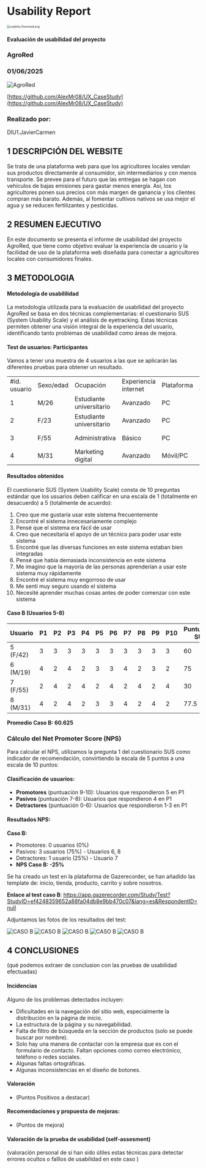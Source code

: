 # Usability Report



<img src="https://encrypted-tbn0.gstatic.com/images?q=tbn:ANd9GcRF017nhV-TFmNER2OM8UbXtdN6xwAKBYrv0i6onNfKu6Yn0BV0RK6aiOroeXl73LSY-B0&usqp=CAU" alt="usability Download png" style="zoom:50%;" />

#### Evaluación de usabilidad del proyecto 

### AgroRed

### 01/06/2025

![AgroRed](LogoAgroRed.png)

[https://github.com/AlexMr08/UX_CaseStudy](https://github.com/AlexMr08/UX_CaseStudy)

### Realizado por:

DIU1.JavierCarmen

## 1 DESCRIPCIÓN DEL WEBSITE

Se trata de una plataforma web para que los agricultores locales vendan sus productos directamente al consumidor, sin intermediarios y con menos transporte. Se prevee para el futuro que las entregas se hagan con vehículos de bajas emisiones para gastar menos energía. Así, los agricultores ponen sus precios con más margen de ganancia y los clientes compran más barato. Además, al fomentar cultivos nativos se usa mejor el agua y se reducen fertilizantes y pesticidas.

## 2 RESUMEN EJECUTIVO

En este documento se presenta el informe de usabilidad del proyecto AgroRed, que tiene como objetivo evaluar la experiencia de usuario y la facilidad de uso de la plataforma web diseñada para conectar a agricultores locales con consumidores finales.

## 3 METODOLOGIA 

#### Metodología de usabililidad

La metodología utilizada para la evaluación de usabilidad del proyecto AgroRed se basa en dos técnicas complementarias: el cuestionario SUS (System Usability Scale) y el análisis de eyetracking. Estas técnicas permiten obtener una visión integral de la experiencia del usuario, identificando tanto problemas de usabilidad como áreas de mejora.

#### Test de usuarios: Participantes

Vamos a tener una muestra de 4 usuarios a las que se aplicarán las diferentes pruebas para obtener un resultado.

|   |   |   |   |   |   |   |   |
|---|---|---|---|---|---|---|---|
|#id. usuario|Sexo/edad|Ocupación|Experiencia internet|Plataforma|Perfil cubierto|TEST|SUS score|
|1|M/26|Estudiante universitario|Avanzado|PC|B|TEST|SUS score|
|2|F/23|Estudiante universitario|Avanzado|PC|B|TEST|SUS score|
|3|F/55|Administrativa|Básico|PC|B|TEST|SUS score|
|4|M/31|Marketing digital|Avanzado|Móvil/PC|B|TEST|SUS score|

#### Resultados obtenidos

El cuestionario SUS (System Usability Scale) consta de 10 preguntas estándar que los usuarios deben calificar en una escala de 1 (totalmente en desacuerdo) a 5 (totalmente de acuerdo):

1. Creo que me gustaría usar este sistema frecuentemente
2. Encontré el sistema innecesariamente complejo
3. Pensé que el sistema era fácil de usar
4. Creo que necesitaría el apoyo de un técnico para poder usar este sistema
5. Encontré que las diversas funciones en este sistema estaban bien integradas
6. Pensé que había demasiada inconsistencia en este sistema
7. Me imagino que la mayoría de las personas aprenderían a usar este sistema muy rápidamente
8. Encontré el sistema muy engorroso de usar
9. Me sentí muy seguro usando el sistema
10. Necesité aprender muchas cosas antes de poder comenzar con este sistema

#### Caso B (Usuarios 5-8)

| Usuario | P1 | P2 | P3 | P4 | P5 | P6 | P7 | P8 | P9 | P10 | Puntuación SUS |
|---------|----|----|----|----|----|----|----|----|----|----|----------------|
| 5 (F/42) | 3 | 3 | 3 | 3 | 3 | 3 | 3 | 3 | 3 | 3 | 60 |
| 6 (M/19) | 4 | 2 | 4 | 2 | 3 | 3 | 4 | 2 | 3 | 2 | 75 |
| 7 (F/55) | 2 | 4 | 2 | 4 | 2 | 4 | 2 | 4 | 2 | 4 | 30 |
| 8 (M/31) | 4 | 2 | 4 | 2 | 3 | 3 | 4 | 2 | 4 | 2 | 77.5 |

**Promedio Caso B: 60.625**

### Cálculo del Net Promoter Score (NPS)

Para calcular el NPS, utilizamos la pregunta 1 del cuestionario SUS como indicador de recomendación, convirtiendo la escala de 5 puntos a una escala de 10 puntos:

#### Clasificación de usuarios:
- **Promotores** (puntuación 9-10): Usuarios que respondieron 5 en P1
- **Pasivos** (puntuación 7-8): Usuarios que respondieron 4 en P1  
- **Detractores** (puntuación 0-6): Usuarios que respondieron 1-3 en P1

#### Resultados NPS:
**Caso B:**
- Promotores: 0 usuarios (0%)
- Pasivos: 3 usuarios (75%) - Usuarios 6, 8
- Detractores: 1 usuario (25%) - Usuario 7
- **NPS Caso B: -25%**

Se ha creado un test en la plataforma de Gazerecorder, se han añadido las template de: inicio, tienda, producto, carrito y sobre nosotros.

**Enlace al test caso B**: https://app.gazerecorder.com/Study/Test?StudyID=ef4248359652a88fa04db8e9bb470c07&lang=es&RespondentID=null

Adjuntamos las fotos de los resultados del test:

![CASO B](B_EYETRACKING_INICIO.png)
![CASO B](B_EYETRACKING_TIENDA.png)
![CASO B](B_EYETRACKING_PRODUCTO.png)
![CASO B](B_EYETRACKING_CESTA.png)
![CASO B](B_EYETRACKING_ABOUTUS.png)

## 4 CONCLUSIONES 



(qué podemos extraer de conclusion con las pruebas de usabilidad efectuadas)



#### Incidencias

Alguno de los problemas detectados incluyen:

* Dificultades en la navegación del sitio web, especialmente la distribución en la página de inicio.
* La estructura de la página y su navegabilidad.
* Falta de filtro de búsqueda en la sección de productos (solo se puede buscar por nombre).
* Solo hay una manera de contactar con la empresa que es con el formulario de contacto. Faltan opciones como correo electrónico, teléfono o redes sociales.
* Algunas faltas ortográficas.
* Algunas inconsistencias en el diseño de botones.

#### Valoración 

* (Puntos Positivos a destacar)



#### Recomendaciones y propuesta de mejoras: 

* (Puntos de mejora)







#### Valoración de la prueba de usabilidad (self-assesment)

(valoración personal de si han sido útiles estas técnicas para detectar errores ocultos o falllos de usabilidad en este caso )
